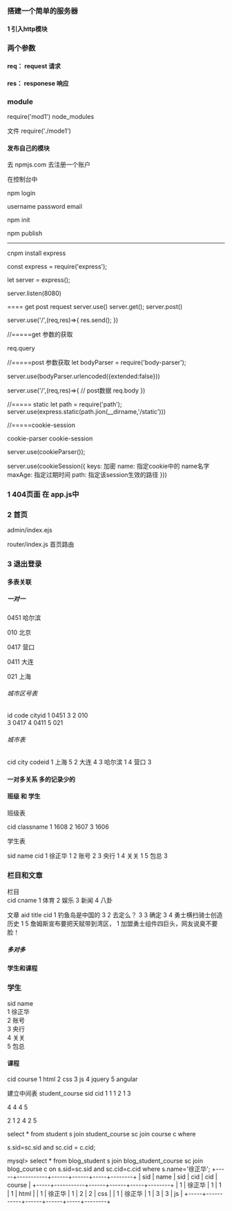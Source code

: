 ### 搭建一个简单的服务器

#### 1 引入http模块


### 两个参数

#### req： request   请求

#### res： responese 响应


### module

require('mod1')  node_modules

文件
require('./mode1')

#### 发布自己的模块

去 npmjs.com 去注册一个账户

在控制台中

npm login

username password email

npm init

npm publish

----

cnpm install express

const express = require('express');

let server = express();

server.listen(8080)

==== get post request
server.use()
server.get();
server.post()

server.use('/',(req,res)=>{
    res.send();
})

//=====get 参数的获取

req.query

//=====post 参数获取
let bodyParser = require('body-parser');

server.use(bodyParser.urlencoded({extended:false}))

server.use('/',(req,res)=>{
    // post数据
    req.body
})


//===== static
let path = require('path');
server.use(express.static(path.jion(__dirname,'/static')))


//=====cookie-session

cookie-parser
cookie-session

server.use(cookieParser());

server.use(cookieSession({
    keys:  加密
    name: 指定cookie中的 name名字
    maxAge: 指定过期时间
    path: 指定该session生效的路径
}))




### 1 404页面 在 app.js中


### 2 首页

admin/index.ejs

router/index.js 首页路由

### 3 退出登录





#### 多表关联

##### 一对一

0451  哈尔滨

010   北京

0417  营口

0411  大连

021   上海

###### 城市区号表

id    code       cityid
1       0451       3
2       010        
3       0417
4       0411
5       021

###### 城市表

cid    city      codeid
1       上海       5
2       大连       4
3       哈尔滨     1
4       营口       3


#### 一对多关系   多的记录少的

#### 班级 和 学生

班级表

cid     classname
1       1608
2       1607
3       1606

学生表  

sid      name       cid
1         徐正华      1
2         账号        2
3         央行        1
4         关关        1
5         包总        3


### 栏目和文章

栏目   
cid     cname
1        体育
2        娱乐
3        新闻
4        八卦

文章
aid      title                     cid
1        钓鱼岛是中国的                3
2        去定么？                     3
3        确定                        3
4        勇士横扫骑士创造历史           1
5        詹姆斯宣布要把天赋带到湾区，    1
加盟勇士组件四巨头，网友说臭不要脸！


##### 多对多

#### 学生和课程

### 学生

sid      name       
1         徐正华      
2         账号        
3         央行        
4         关关        
5         包总  


#### 课程

cid       course
1          html
2          css
3          js
4          jquery
5          angular    

建立中间表
student_course
sid      cid
1         1
1         2
1         3

4         4
4         5

2         1
2         4
2         5

select * from student s join student_course sc join course c where

s.sid=sc.sid and sc.cid = c.cid;


mysql> select * from blog_student s join blog_student_course sc join blog_course c on s.sid=sc.sid and sc.cid=c.cid where s.name='徐正华';
+-----+-----------+------+------+-----+--------+
| sid | name      | sid  | cid  | cid | course |
+-----+-----------+------+------+-----+--------+
|   1 | 徐正华    |    1 |    1 |   1 | html   |
|   1 | 徐正华    |    1 |    2 |   2 | css    |
|   1 | 徐正华    |    1 |    3 |   3 | js     |
+-----+-----------+------+------+-----+--------+
